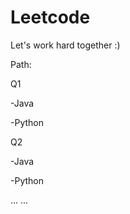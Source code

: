 # Leetcode
Let's work hard together :)

Path:

Q1

 -Java
 
 -Python

Q2
 
 -Java 
 
 -Python

...
...
